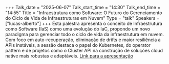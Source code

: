+++
Talk_date = "2025-06-07"
Talk_start_time = "14:30"
Talk_end_time = "14:55"
Title = "Infraestrutura como Software: O Futuro do Gerenciamento do Ciclo de Vida de Infraestruturas em Nuvem"
Type = "talk"
Speakers = ["lucas-alberto"]
+++
Esta palestra apresenta o conceito de Infraestrutura como Software (IaS) como uma evolução do IaC, propondo um novo paradigma para gerenciar todo o ciclo de vida da infraestrutura em nuvem. Com foco em auto-recuperação, eliminação de drifts e maior resiliência a APIs instáveis, a sessão destaca o papel do Kubernetes, do operator pattern e de projetos como o Cluster API na construção de soluções cloud native mais robustas e adaptáveis.
[Link para a apresentação](#!)